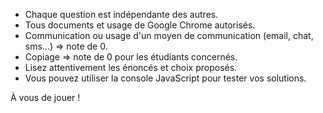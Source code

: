 - Chaque question est indépendante des autres.
- Tous documents et usage de Google Chrome autorisés.
- Communication ou usage d'un moyen de communication (email, chat, sms...) => note de 0.
- Copiage => note de 0 pour les étudiants concernés.
- Lisez attentivement les énoncés et choix proposés.
- Vous pouvez utiliser la console JavaScript pour tester vos solutions.

À vous de jouer !
